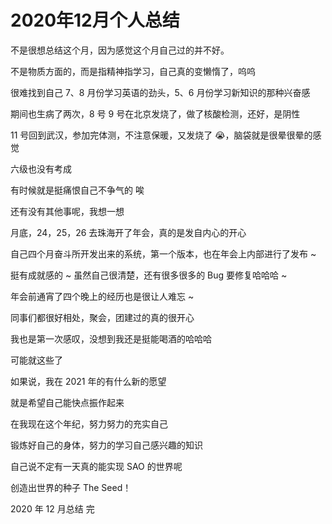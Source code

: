 # 2020年12月个人总结

不是很想总结这个月，因为感觉这个月自己过的并不好。

不是物质方面的，而是指精神指学习，自己真的变懒惰了，呜呜

很难找到自己 7、8 月份学习英语的劲头，5、6 月份学习新知识的那种兴奋感

期间也生病了两次，8 号 9 号在北京发烧了，做了核酸检测，还好，是阴性

11 号回到武汉，参加完体测，不注意保暖，又发烧了 😭，脑袋就是很晕很晕的感觉

六级也没有考成

有时候就是挺痛恨自己不争气的 唉

还有没有其他事呢，我想一想

月底，24，25，26 去珠海开了年会，真的是发自内心的开心

自己四个月奋斗所开发出来的系统，第一个版本，也在年会上内部进行了发布 ~

挺有成就感的 ~ 虽然自己很清楚，还有很多很多的 Bug 要修复哈哈哈 ~ 

年会前通宵了四个晚上的经历也是很让人难忘 ~

同事们都很好相处，聚会，团建过的真的很开心

我也是第一次感叹，没想到我还是挺能喝酒的哈哈哈

可能就这些了

如果说，我在 2021 年的有什么新的愿望

就是希望自己能快点振作起来

在我现在这个年纪，努力努力的充实自己

锻炼好自己的身体，努力的学习自己感兴趣的知识

自己说不定有一天真的能实现 SAO 的世界呢

创造出世界的种子 The Seed！

2020 年 12 月总结 完
